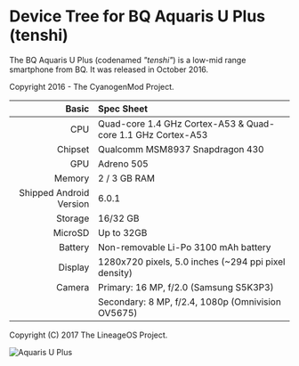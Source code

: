 Device Tree for BQ Aquaris U Plus (tenshi)
===========================================

The BQ Aquaris U Plus (codenamed _"tenshi"_) is a low-mid range smartphone from BQ.
It was released in October 2016.

Copyright 2016 - The CyanogenMod Project.

Basic   | Spec Sheet
-------:|:-------------------------
CPU     | Quad-core 1.4 GHz Cortex-A53 & Quad-core 1.1 GHz Cortex-A53
Chipset | Qualcomm MSM8937 Snapdragon 430
GPU     | Adreno 505
Memory  | 2 / 3 GB RAM
Shipped Android Version | 6.0.1
Storage | 16/32 GB
MicroSD | Up to 32GB
Battery | Non-removable Li-Po 3100 mAh battery
Display | 1280x720 pixels, 5.0 inches (~294 ppi pixel density)
Camera  | Primary: 16 MP, f/2.0 (Samsung S5K3P3)
	| Secondary: 8 MP, f/2.4, 1080p (Omnivision OV5675)

Copyright (C) 2017 The LineageOS Project.

![Aquaris U Plus](https://store.bq.com/media/catalog/product/cache/4/image/800x800/9df78eab33525d08d6e5fb8d27136e95/a/q/aquaris_uplus_galeria_antracita_800x800_2.jpg "BQ Aquaris U Plus")
